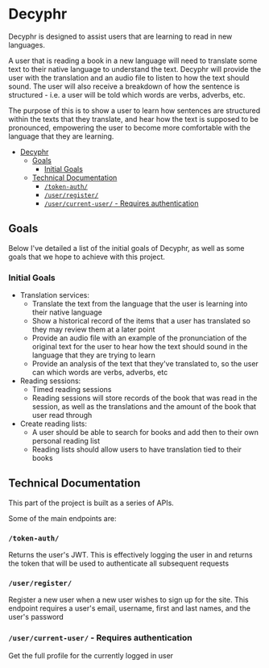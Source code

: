 # Decyphr
Decyphr is designed to assist users that are learning to read in new languages.

A user that is reading a book in a new language will need to translate some text to their native language to understand the text. Decyphr will provide the user with the translation and an audio file to listen to how the text should sound. The user will also receive a breakdown of how the sentence is structured - i.e. a user will be told which words are verbs, adverbs, etc.

The purpose of this is to show a user to learn how sentences are structured within the texts that they translate, and hear how the text is supposed to be pronounced, empowering the user to become more comfortable with the language that they are learning.

- [Decyphr](#decyphr)
  - [Goals](#goals)
    - [Initial Goals](#initial-goals)
  - [Technical Documentation](#technical-documentation)
    - [`/token-auth/`](#token-auth)
    - [`/user/register/`](#userregister)
    - [`/user/current-user/` - Requires authentication](#usercurrent-user---requires-authentication)

## Goals
Below I've detailed a list of the initial goals of Decyphr, as well as some goals that we hope to achieve with this project.

### Initial Goals
  - Translation services:
    - Translate the text from the language that the user is learning into their native language
    - Show a historical record of the items that a user has translated so they may review them at a later point
    - Provide an audio file with an example of the pronunciation of the original text for the user to hear how the text should sound in the language that they are trying to learn
    - Provide an analysis of the text that they've translated to, so the user can which words are verbs, adverbs, etc
  - Reading sessions:
    - Timed reading sessions
    - Reading sessions will store records of the book that was read in the session, as well as the translations and the amount of the book that user read through
  - Create reading lists:
    - A user should be able to search for books and add then to their own personal reading list
    - Reading lists should allow users to have translation tied to their books

## Technical Documentation
This part of the project is built as a series of APIs.

Some of the main endpoints are:

### `/token-auth/`
Returns the user's JWT. This is effectively logging the user in and returns the token that will be used to authenticate all subsequent requests

### `/user/register/`
Register a new user when a new user wishes to sign up for the site. This endpoint requires a user's email, username, first and last names, and the user's password

### `/user/current-user/` - Requires authentication
Get the full profile for the currently logged in user
